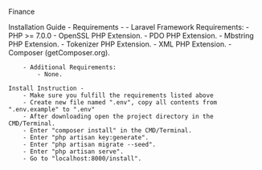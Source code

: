 Finance


Installation Guide -
	Requirements -
		- Laravel Framework Requirements:
			- PHP >= 7.0.0
			- OpenSSL PHP Extension.
			- PDO PHP Extension.
			- Mbstring PHP Extension.
			- Tokenizer PHP Extension.
			- XML PHP Extension.
			- Composer (getComposer.org).

		- Additional Requirements:
			- None.

	Install Instruction -
		- Make sure you fulfill the requirements listed above
		- Create new file named ".env", copy all contents from ".env.example" to ".env"
		- After downloading open the project directory in the CMD/Terminal.
		- Enter "composer install" in the CMD/Terminal.
		- Enter "php artisan key:generate".
		- Enter "php artisan migrate --seed".
		- Enter "php artisan serve".
		- Go to "localhost:8000/install".